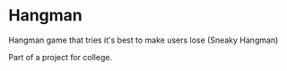 # Hangman
Hangman game that tries it's best to make users lose (Sneaky Hangman)

Part of a project for college.
